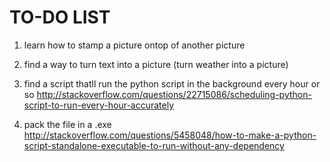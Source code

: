 # TO-DO LIST
1. learn how to stamp a picture ontop of another picture

2. find a way to turn text into a picture (turn weather into a picture)

3. find a script thatll run the python script in the background every hour or so
	http://stackoverflow.com/questions/22715086/scheduling-python-script-to-run-every-hour-accurately

4. pack the file in a .exe
	http://stackoverflow.com/questions/5458048/how-to-make-a-python-script-standalone-executable-to-run-without-any-dependency
